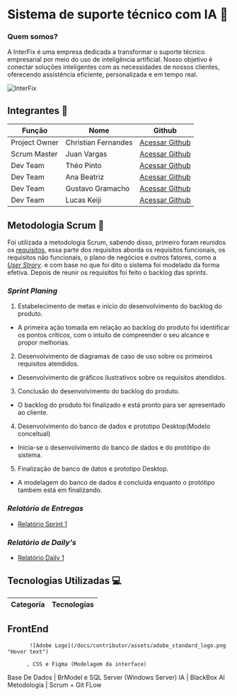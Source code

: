 # Sistema de suporte técnico com IA 🚀
 
### Quem somos?
A InterFix é uma empresa dedicada a transformar o suporte técnico empresarial por meio do uso de inteligência artificial. Nosso objetivo é conectar soluções inteligentes com as necessidades de nossos clientes, oferecendo assistência eficiente, personalizada e em tempo real.

![InterFix](https://github.com/user-attachments/assets/8aa8a096-88fa-4be4-952c-946d63ceed66)


## Integrantes 👥

Função       | Nome                | Github                                                       |
------------ | --------------------| -------------------------------------------------------------|
Project Owner| Christian Fernandes | [Acessar Github](https://github.com/ChristianFernandesLemos) |
Scrum Master | Juan Vargas         | [Acessar Github](https://github.com/RenteriaJuan)            |
Dev Team     | Théo Pinto          | [Acessar Github](https://github.com/Thorphinm)               |
Dev Team     | Ana Beatriz         | [Acessar Github](https://github.com/Anasouza2802)            |
Dev Team     |Gustavo Gramacho     | [Acessar Github](https://github.com/gramachoo)               |
Dev Team     | Lucas Keiji         | [Acessar Github](https://github.com/Lucaskeiji)              |

## Metodologia Scrum 🎯

Foi utilizada a metodologia Scrum, sabendo disso, primeiro foram reunidos os [requisitos](https://github.com/Lucaskeiji/Projetinho/blob/main/Backlog/Requisitos.txt), essa parte dos requisitos aborda os requisitos funcionais, os requisitos não funcionais, o plano de negócios e outros fatores, como a [*User Strory*](https://github.com/Lucaskeiji/Projetinho/blob/main/Backlog/User%20Story.md). e com base no que foi dito o sistema foi modelado da forma efetiva. Depois de reunir os requisitos foi feito o backlog das sprints.

### *Sprint Planing*

1. Estabelecimento de metas e início do desenvolvimento do backlog do produto.
 * A primeira ação tomada em relação ao backlog do produto foi identificar os pontos críticos, com o intuito de compreender o seu alcance e propor melhorias.

2. Desenvolvimento de diagramas de caso de uso sobre os primeiros requisitos atendidos.
 * Desenvolvimento de gráficos ilustrativos sobre os requisitos atendidos.

3. Conclusão do desenvolvimento do backlog do produto.
 * O backlog do produto foi finalizado e está pronto para ser apresentado ao cliente.

4. Desenvolvimento do banco de dados e prototipo Desktop(Modelo conceitual)
 * Inicia-se o desenvolvimento do banco de dados e do protótipo do sistema.

5. Finalização de banco de datos e prototipo Desktop.
 * A modelagem do banco de dados é concluída enquanto o protótipo tambem está em finalizando.
### *Relatório de Entregas*
- [Relatório Sprint 1](https://github.com/Lucaskeiji/Projetinho/blob/main/Scrum/Relatorio%20Sprints/Sprint1.md)
  
### *Relatório de Daily's*
- [Relatório Daily 1](https://github.com/Lucaskeiji/Projetinho/blob/main/Scrum/Relatorio%20Daily's/Daily1.md)
  
## Tecnologias Utilizadas 💻

Categoría | Tecnologías
--------- | -------------
## FrontEnd 
           ![Adobe Logo](/docs/contributor/assets/adobe_standard_logo.png "Hover text")
    
          , CSS e Figma (Modelagem da interface) 
Base De Dados | BrModel e SQL Server (Windows Server)
IA | BlackBox AI
Metodología | Scrum + Git FLow 
